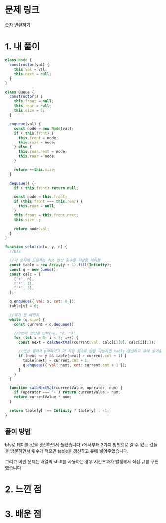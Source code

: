 # 문제 링크

[숫자 변환하기](https://school.programmers.co.kr/learn/courses/30/lessons/154538)

# 1. 내 풀이

```js
class Node {
  constructor(val) {
    this.val = val;
    this.next = null;
  }
}

class Queue {
  constructor() {
    this.front = null;
    this.rear = null;
    this.size = 0;
  }

  enqueue(val) {
    const node = new Node(val);
    if (!this.front) {
      this.front = node;
      this.rear = node;
    } else {
      this.rear.next = node;
      this.rear = node;
    }

    return ++this.size;
  }

  dequeue() {
    if (!this.front) return null;

    const node = this.front;
    if (this.front === this.rear) {
      this.rear = null;
    }
    this.front = this.front.next;
    this.size--;

    return node.val;
  }
}

function solution(x, y, n) {
  //bfs

  //각 숫자에 도달하는 최소 연산 횟수를 저장할 테이블
  const table = new Array(y + 1).fill(Infinity);
  const q = new Queue();
  const calc = [
    ['+', n],
    ['*', 2],
    ['*', 3],
  ];

  q.enqueue({ val: x, cnt: 0 });
  table[x] = 0;

  //큐가 빌 때까지
  while (q.size) {
    const current = q.dequeue();

    //3번의 연산을 반복(+n, *2, *3)
    for (let i = 0; i < 3; i++) {
      const next = calcNextVal(current.val, calc[i][0], calc[i][1]);

      //연산 결과가 y이하이고 더 적은 횟수로 방문 가능하면 table 갱신하고 큐에 넣어줌
      if (next <= y && table[next] > current.cnt + 1) {
        table[next] = current.cnt + 1;
        q.enqueue({ val: next, cnt: current.cnt + 1 });
      }
    }
  }

  function calcNextVal(currentValue, operator, num) {
    if (operator === '+') return currentValue + num;
    return currentValue * num;
  }

  return table[y] !== Infinity ? table[y] : -1;
}
```

## 풀이 방법

bfs로 테이블 값을 갱신하면서 풀었습니다
x에서부터 3가지 방법으로 갈 수 있는 값들을 방문하면서
횟수가 적으면 table을 갱신하고 큐에 넣어주었습니다.

그리고 이번 문제는 배열의 shift를 사용하는 경우 시간초과가 발생해서 직접 큐를 구현했습니다

# 2. 느낀 점

# 3. 배운 점
